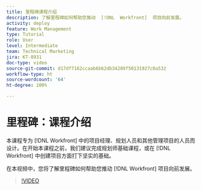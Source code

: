 ```yaml
---
title: 里程碑课程介绍
description: 了解里程碑如何帮助您推动  [!DNL  Workfront]  项目向前发展。
activity: deploy
feature: Work Management
type: Tutorial
role: User
level: Intermediate
team: Technical Marketing
jira: KT-8931
doc-type: video
source-git-commit: d17df7162ccaab6b62db34209f50131927c0a532
workflow-type: ht
source-wordcount: '64'
ht-degree: 100%

---
```


# 里程碑：课程介绍

本课程专为 [!DNL Workfront] 中的项目经理、规划人员和其他管理项目的人员而设计。在开始本课程之前，我们建议完成规划师基础课程，或在 [!DNL Workfront] 中创建项目方面打下坚实的基础。

在本视频中，您将了解里程碑如何帮助您推动 [!DNL  Workfront] 项目向前发展。

>[!VIDEO](https://video.tv.adobe.com/v/335203/?quality=12&learn=on&enablevpops)
